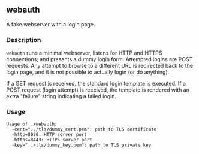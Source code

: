 ## webauth

A fake webserver with a login page.

### Description

`webauth` runs a minimal webserver, listens for HTTP and HTTPS connections,
and presents a dummy login form. Attempted logins are POST requests. Any
attempt to browse to a different URL is redirected back to the login page,
and it is not possible to actually login (or do anything).

If a GET request is received, the standard login template is executed. If
a POST request (login attempt) is received, the template is rendered with
an extra "failure" string indicating a failed login.

### Usage
```
Usage of ./webauth:
  -cert="../tls/dummy_cert.pem": path to TLS certificate
  -http=8080: HTTP server port
  -https=8443: HTTPS server port
  -key="../tls/dummy_key.pem": path to TLS private key
```
